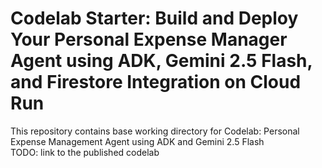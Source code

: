 # Codelab Starter: Build and Deploy Your Personal Expense Manager Agent using ADK, Gemini 2.5 Flash, and Firestore Integration on Cloud Run
This repository contains base working directory for Codelab: Personal Expense Management Agent using ADK and Gemini 2.5 Flash\
TODO: link to the published codelab
